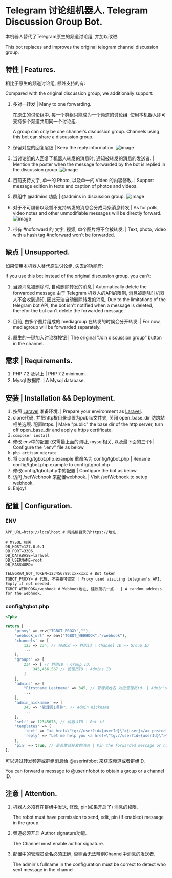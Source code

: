 # Telegram 讨论组机器人. Telegram Discussion Group Bot. 

本机器人替代了Telegram原生的频道讨论组, 并加以改进.

This bot replaces and improves the original telegram channel discussion group.

## 特性 | Features.
相比于原生的频道讨论组, 额外支持的有:

Compared with the original discussion group, we additionally support:

1. 多对一转发 | Many to one forwarding.

    在原生的讨论组中, 每一个群组只能成为一个频道的讨论组. 使用本机器人即可支持多个频道共用同一个讨论组.
    
    A group can only be one channel's discussion group. Channels using this bot can share a discussion group.

2. 保留对应的回复层级 | Keep the reply information.
    ![image](https://user-images.githubusercontent.com/37735580/73739555-693a4080-4781-11ea-9d3d-d99a2603ab9c.png)
    
3. 当讨论组的人回复了机器人转发的消息时, 通知被转发的消息的发送者. | Mention the poster when the message forwarded by the bot is replied in the discussion group.
    ![image](https://user-images.githubusercontent.com/37735580/73739639-9c7ccf80-4781-11ea-8fa3-766e92e0eb14.png)

4. 目前支持文字, 单一的 Photo, 以及单一的 Video 的内容修改. | Support message edition in texts and caption of photos and videos.

5. 群组中 @admins 功能 | @admins in discussion group.
    ![image](https://user-images.githubusercontent.com/37735580/73739706-b6b6ad80-4781-11ea-9987-f17c9d7f950e.png)

6. 对于不可编辑以及暂不支持转发的消息会分成两条消息转发 | As for polls, video notes and other unmodifiable messages will be directly forward.
    ![image](https://user-images.githubusercontent.com/37735580/73739781-d8179980-4781-11ea-8bef-be4767e3cd67.png)

7. 带有 #noforward 的 文字, 视频, 单个图片将不会被转发. | Text, photo, video with a hash tag #noforward won't be forwarded.

## 缺点 | Unsupported.
如果使用本机器人替代原生讨论组, 失去的功能有:

If you use this bot instead of the original discussion group, you can't:

1. 当源消息被删除时, 自动删除转发的消息 | Automatically delete the forwarded message 
    由于 Telegram 机器人的API的限制, 消息被删除时机器人不会收到通知, 因此无法自动删除转发的消息.
    Due to the limitations of the telegram bot API, the bot isn't notified when a message is deleted, therefor the bot can't delete the forwarded message.

2. 目前, 由多个图片组成的 mediagroup 在转发的时候会分开转发. | For now, mediagroup will be forwarded separately.

3. 原生的一键加入讨论群按钮 | The original "Join discussion group" button in the channel.


## 需求 | Requirements.
1. PHP 7.2 及以上 | PHP 7.2 minimum.
2. Mysql 数据库. | A Mysql database.

## 安装 | Installation && Deployment.

1. 按照 [Laravel](//github.com/laravel/laravel) 准备环境. | Prepare your environment as [Laravel](//github.com/laravel/laravel).
2. clone代码, 并把http根目录设置为public文件夹, 关闭 open_base_dir 防跨站相关选项. 配置https. | Make "public" the base dir of the http server, turn off open_base_dir and apply a https certificate.
3. `composer install`
4. 修改.env中的配置 (仅需最上面的网址, mysql相关, 以及最下面的三个) | Configure the ".env" file as below
5. `php artisan migrate`
6. 将 config/tgbot.php.example 重命名为 config/tgbot.php | Rename config/tgbot.php.example to config/tgbot.php
7. 修改config/tgbot.php中的配置 | Configure the bot as below
8. 访问 /setWebhook 来配置webhook. | Visit /setWebhook to setup webhook.
9. Enjoy!

## 配置 | Configuration.

### ENV
```dotenv
APP_URL=http://localhost # 网站根目录的https://地址.

# MYSQL 相关
DB_HOST=127.0.0.1
DB_PORT=3306
DB_DATABASE=laravel
DB_USERNAME=root
DB_PASSWORD=

TELEGRAM_BOT_TOKEN=123456789:xxxxxxx # Bot token
TGBOT_PROXY= # 代理, 不需要可留空 | Proxy used visiting telegram's API. Empty if not needed.
TGBOT_WEBHOOK=/webhook # Webhook地址, 建议随机一点.  | A random address for the webhook.

```

### config/tgbot.php

```php
<?php

return [
    'proxy' => env("TGBOT_PROXY",""),
    'webhook_url' => env("TGBOT_WEBHOOK","/webhook"),
    'channels' => [
        123 => 234, // 频道id => 群组id | Channel ID => Group ID
        ...
    ],
    'groups' => [
        234 => [ // 群组ID | Group ID.
            345,456,567 // 管理员ID | Admins ID
        ]
    ],
    'admins' => [
        "Firstname Lastname" => 345, // 管理员姓名 对应管理员id. | Admin's fullname => admin ID.
        ...
    ],
    'admin_nickname' => [
        345 => "管理员1昵称", // Admin nickname
        ...
    ],
    'self' => 12345678, // 机器人ID | Bot id
    'templates' => [
        'text' => "<a href=\"tg://user?id={userId}\">{user}</a> posted at {channel}:\n{text}",
        'reply' => "Let me help you <a href=\"tg://user?id={userId}\">@{user}</a>.",
    ],
    'pin' => true, // 是否置顶转发的消息 | Pin the forwarded message or not
];
```

可以通过转发频道或群组消息给 @userinfobot 来获取频道或者群组ID.

You can forward a message to @userinfobot to obtain a group or a channel ID.


## 注意 | Attention.
1. 机器人必须有在群组中发送, 修改, pin(如果开启了) 消息的权限.

    The robot must have permission to send, edit, pin (If enabled) message in the group.
    
2. 频道必须开启 Author signature功能.

    The Channel must enable author signature.

3. 配置中的管理员全名必须正确, 否则会无法辨别Channel中消息的发送者.

    The admin's fullname in the configuration must be correct to detect who sent message in the channel.
